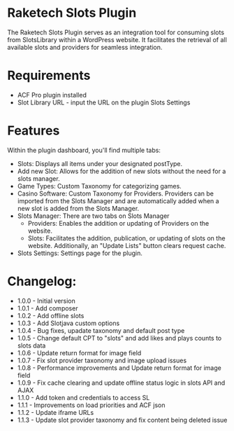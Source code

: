 # Raketech Slots Plugin
The Raketech Slots Plugin serves as an integration tool for consuming slots from SlotsLibrary within a WordPress website. It facilitates the retrieval of all available slots and providers for seamless integration.

# Requirements
- ACF Pro plugin installed
- Slot Library URL - input the URL on the plugin Slots Settings

# Features
Within the plugin dashboard, you'll find multiple tabs:

- Slots: Displays all items under your designated postType.
- Add new Slot: Allows for the addition of new slots without the need for a slots manager.
- Game Types: Custom Taxonomy for categorizing games.
- Casino Software: Custom Taxonomy for Providers. Providers can be imported from the Slots Manager and are automatically added when a new slot is added from the Slots Manager.
- Slots Manager: There are two tabs on Slots Manager
    - Providers: Enables the addition or updating of Providers on the website.
    - Slots:  Facilitates the addition, publication, or updating of slots on the website. Additionally, an "Update Lists" button clears request cache.
- Slots Settings: Settings page for the plugin.

# Changelog:
- 1.0.0 - Initial version
- 1.0.1 - Add composer
- 1.0.2 - Add offline slots
- 1.0.3 - Add Slotjava custom options
- 1.0.4 - Bug fixes, upadate taxonomy and default post type
- 1.0.5 - Change default CPT to "slots" and add likes and plays counts to slots data
- 1.0.6 - Update return format for image field
- 1.0.7 - Fix slot provider taxonomy and image upload issues
- 1.0.8 - Performance improvements and Update return format for image field
- 1.0.9 - Fix cache clearing and update offline status logic in slots API and AJAX
- 1.1.0 - Add token and credentials to access SL
- 1.1.1 - Improvements on load priorities and ACF json
- 1.1.2 - Update iframe URLs
- 1.1.3 - Update slot provider taxonomy and fix content being deleted issue
